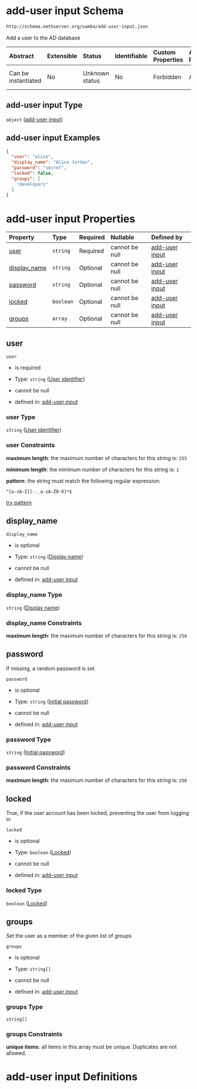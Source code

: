 # add-user input Schema

```txt
http://schema.nethserver.org/samba/add-user-input.json
```

Add a user to the AD database

| Abstract            | Extensible | Status         | Identifiable | Custom Properties | Additional Properties | Access Restrictions | Defined In                                                              |
| :------------------ | :--------- | :------------- | :----------- | :---------------- | :-------------------- | :------------------ | :---------------------------------------------------------------------- |
| Can be instantiated | No         | Unknown status | No           | Forbidden         | Allowed               | none                | [add-user-input.json](samba/add-user-input.json "open original schema") |

## add-user input Type

`object` ([add-user input](add-user-input.md))

## add-user input Examples

```json
{
  "user": "alice",
  "display_name": "Alice Jordan",
  "password": "secret",
  "locked": false,
  "groups": [
    "developers"
  ]
}
```

# add-user input Properties

| Property                       | Type      | Required | Nullable       | Defined by                                                                                                                                          |
| :----------------------------- | :-------- | :------- | :------------- | :-------------------------------------------------------------------------------------------------------------------------------------------------- |
| [user](#user)                  | `string`  | Required | cannot be null | [add-user input](add-user-input-properties-user-identifier.md "http://schema.nethserver.org/samba/add-user-input.json#/properties/user")            |
| [display\_name](#display_name) | `string`  | Optional | cannot be null | [add-user input](add-user-input-properties-display-name.md "http://schema.nethserver.org/samba/add-user-input.json#/properties/display_name")       |
| [password](#password)          | `string`  | Optional | cannot be null | [add-user input](add-user-input-properties-initial-password.md "http://schema.nethserver.org/samba/add-user-input.json#/properties/password")       |
| [locked](#locked)              | `boolean` | Optional | cannot be null | [add-user input](add-user-input-properties-locked.md "http://schema.nethserver.org/samba/add-user-input.json#/properties/locked")                   |
| [groups](#groups)              | `array`   | Optional | cannot be null | [add-user input](add-user-input-properties-initial-group-membership.md "http://schema.nethserver.org/samba/add-user-input.json#/properties/groups") |

## user



`user`

* is required

* Type: `string` ([User identifier](add-user-input-properties-user-identifier.md))

* cannot be null

* defined in: [add-user input](add-user-input-properties-user-identifier.md "http://schema.nethserver.org/samba/add-user-input.json#/properties/user")

### user Type

`string` ([User identifier](add-user-input-properties-user-identifier.md))

### user Constraints

**maximum length**: the maximum number of characters for this string is: `255`

**minimum length**: the minimum number of characters for this string is: `1`

**pattern**: the string must match the following regular expression:&#x20;

```regexp
^[a-zA-Z][-._a-zA-Z0-9]*$
```

[try pattern](https://regexr.com/?expression=%5E%5Ba-zA-Z%5D%5B-._a-zA-Z0-9%5D*%24 "try regular expression with regexr.com")

## display\_name



`display_name`

* is optional

* Type: `string` ([Display name](add-user-input-properties-display-name.md))

* cannot be null

* defined in: [add-user input](add-user-input-properties-display-name.md "http://schema.nethserver.org/samba/add-user-input.json#/properties/display_name")

### display\_name Type

`string` ([Display name](add-user-input-properties-display-name.md))

### display\_name Constraints

**maximum length**: the maximum number of characters for this string is: `256`

## password

If missing, a random password is set

`password`

* is optional

* Type: `string` ([Initial password](add-user-input-properties-initial-password.md))

* cannot be null

* defined in: [add-user input](add-user-input-properties-initial-password.md "http://schema.nethserver.org/samba/add-user-input.json#/properties/password")

### password Type

`string` ([Initial password](add-user-input-properties-initial-password.md))

### password Constraints

**maximum length**: the maximum number of characters for this string is: `256`

## locked

True, if the user account has been locked, preventing the user from logging in

`locked`

* is optional

* Type: `boolean` ([Locked](add-user-input-properties-locked.md))

* cannot be null

* defined in: [add-user input](add-user-input-properties-locked.md "http://schema.nethserver.org/samba/add-user-input.json#/properties/locked")

### locked Type

`boolean` ([Locked](add-user-input-properties-locked.md))

## groups

Set the user as a member of the given list of groups

`groups`

* is optional

* Type: `string[]`

* cannot be null

* defined in: [add-user input](add-user-input-properties-initial-group-membership.md "http://schema.nethserver.org/samba/add-user-input.json#/properties/groups")

### groups Type

`string[]`

### groups Constraints

**unique items**: all items in this array must be unique. Duplicates are not allowed.

# add-user input Definitions
